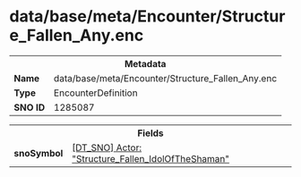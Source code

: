 <h1>data/base/meta/Encounter/Structure_Fallen_Any.enc</h1><table><tr><th colspan="100%">Metadata</th></tr><tr><td><b>Name</b></td><td>data/base/meta/Encounter/Structure_Fallen_Any.enc</td></tr><tr><td><b>Type</b></td><td>EncounterDefinition</td></tr><tr><td><b>SNO ID</b></td><td>1285087</td></tr></table>

<table><tr><th colspan="100%">Fields</th></tr><tr><td><b>snoSymbol</b></td><td><a href="..\Actor\Structure_Fallen_IdolOfTheShaman.acr">[DT_SNO] Actor: "Structure_Fallen_IdolOfTheShaman"</a></td></tr></table>


